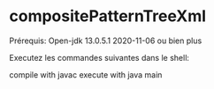 # compositePatternTreeXml
Prérequis: Open-jdk 13.0.5.1 2020-11-06 ou bien plus

Executez les commandes suivantes dans le shell:

compile with javac 
execute with java main
